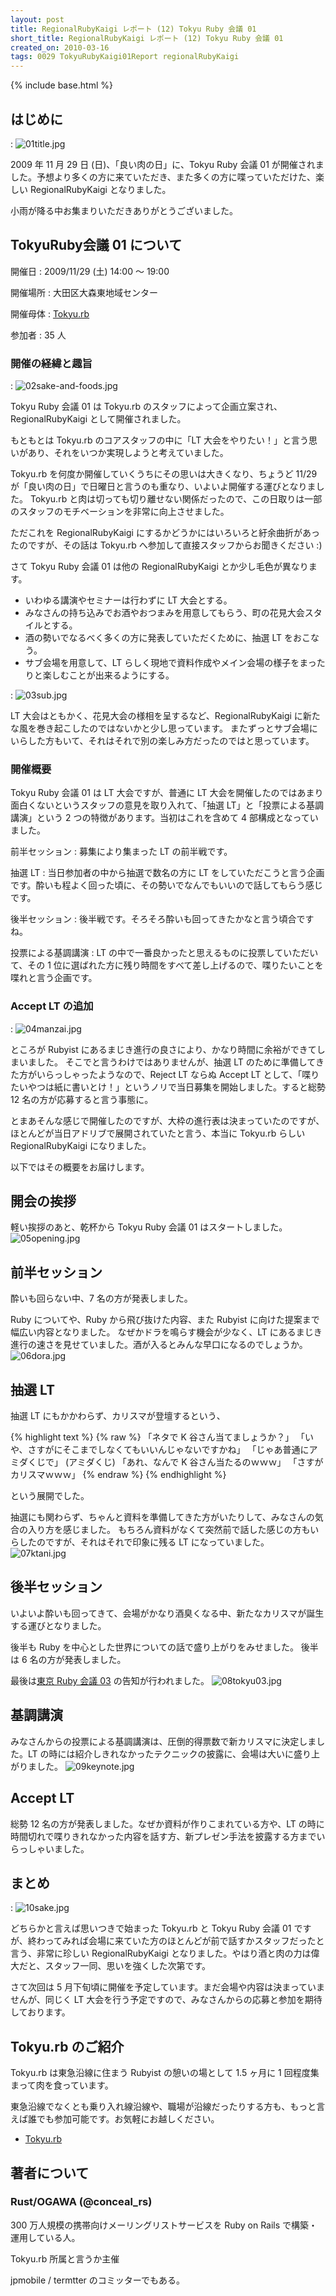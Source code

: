 ```yaml
---
layout: post
title: RegionalRubyKaigi レポート (12) Tokyu Ruby 会議 01
short_title: RegionalRubyKaigi レポート (12) Tokyu Ruby 会議 01
created_on: 2010-03-16
tags: 0029 TokyuRubyKaigi01Report regionalRubyKaigi
---
```

{% include base.html %}


## はじめに
: ![01title.jpg]({{base}}{{site.baseurl}}/images/0029-TokyuRubyKaigi01Report/01title.jpg)

2009 年 11 月 29 日 (日)、「良い肉の日」に、Tokyu Ruby 会議 01 が開催されました。予想より多くの方に来ていただき、また多くの方に喋っていただけた、楽しい RegionalRubyKaigi となりました。

小雨が降る中お集まりいただきありがとうございました。

## TokyuRuby会議 01 について

開催日
: 2009/11/29 (土) 14:00 〜 19:00

開催場所
: 大田区大森東地域センター

開催母体
: [Tokyu.rb](http://qwik.jp/tokyurb)

参加者
:  35 人

### 開催の経緯と趣旨
: ![02sake-and-foods.jpg]({{base}}{{site.baseurl}}/images/0029-TokyuRubyKaigi01Report/02sake-and-foods.jpg)

Tokyu Ruby 会議 01 は Tokyu.rb のスタッフによって企画立案され、RegionalRubyKaigi として開催されました。

もともとは Tokyu.rb のコアスタッフの中に「LT 大会をやりたい！」と言う思いがあり、それをいつか実現しようと考えていました。

Tokyu.rb を何度か開催していくうちにその思いは大きくなり、ちょうど 11/29 が「良い肉の日」で日曜日と言うのも重なり、いよいよ開催する運びとなりました。
Tokyu.rb と肉は切っても切り離せない関係だったので、この日取りは一部のスタッフのモチベーションを非常に向上させました。

ただこれを RegionalRubyKaigi にするかどうかにはいろいろと紆余曲折があったのですが、その話は Tokyu.rb へ参加して直接スタッフからお聞きください :)

さて Tokyu Ruby 会議 01 は他の RegionalRubyKaigi とか少し毛色が異なります。

* いわゆる講演やセミナーは行わずに LT 大会とする。
* みなさんの持ち込みでお酒やおつまみを用意してもらう、町の花見大会スタイルとする。
* 酒の勢いでなるべく多くの方に発表していただくために、抽選 LT をおこなう。
* サブ会場を用意して、LT らしく現地で資料作成やメイン会場の様子をまったりと楽しむことが出来るようにする。

: ![03sub.jpg]({{base}}{{site.baseurl}}/images/0029-TokyuRubyKaigi01Report/03sub.jpg)

LT 大会はともかく、花見大会の様相を呈するなど、RegionalRubyKaigi に新たな風を巻き起こしたのではないかと少し思っています。
またずっとサブ会場にいらした方もいて、それはそれで別の楽しみ方だったのではと思っています。

### 開催概要

Tokyu Ruby 会議 01 は LT 大会ですが、普通に LT 大会を開催したのではあまり面白くないというスタッフの意見を取り入れて、「抽選 LT」と「投票による基調講演」という 2 つの特徴があります。当初はこれを含めて 4 部構成となっていました。

前半セッション
: 募集により集まった LT の前半戦です。

抽選 LT
: 当日参加者の中から抽選で数名の方に LT をしていただこうと言う企画です。酔いも程よく回った頃に、その勢いでなんでもいいので話してもらう感じです。

後半セッション
: 後半戦です。そろそろ酔いも回ってきたかなと言う頃合ですね。

投票による基調講演
: LT の中で一番良かったと思えるものに投票していただいて、その 1 位に選ばれた方に残り時間をすべて差し上げるので、喋りたいことを喋れと言う企画です。

### Accept LT の追加
: ![04manzai.jpg]({{base}}{{site.baseurl}}/images/0029-TokyuRubyKaigi01Report/04manzai.jpg)

ところが Rubyist にあるまじき進行の良さにより、かなり時間に余裕ができてしまいました。
そこでと言うわけではありませんが、抽選 LT のために準備してきた方がいらっしゃったようなので、Reject LT ならぬ Accept LT として、「喋りたいやつは紙に書いとけ！」というノリで当日募集を開始しました。すると総勢 12 名の方が応募すると言う事態に。

とまあそんな感じで開催したのですが、大枠の進行表は決まっていたのですが、ほとんどが当日アドリブで展開されていたと言う、本当に Tokyu.rb らしい RegionalRubyKaigi になりました。

以下ではその概要をお届けします。

## 開会の挨拶

軽い挨拶のあと、乾杯から Tokyu Ruby 会議 01 はスタートしました。
![05opening.jpg]({{base}}{{site.baseurl}}/images/0029-TokyuRubyKaigi01Report/05opening.jpg)

## 前半セッション

酔いも回らない中、7 名の方が発表しました。

Ruby についてや、Ruby から飛び抜けた内容、また Rubyist に向けた提案まで幅広い内容となりました。
なぜかドラを鳴らす機会が少なく、LT にあるまじき進行の速さを見せていました。酒が入るとみんな早口になるのでしょうか。
![06dora.jpg]({{base}}{{site.baseurl}}/images/0029-TokyuRubyKaigi01Report/06dora.jpg)

## 抽選 LT

抽選 LT にもかかわらず、カリスマが登壇するという、

{% highlight text %}
{% raw %}
「ネタで K 谷さん当てましょうか？」
「いや、さすがにそこまでしなくてもいいんじゃないですかね」
「じゃあ普通にアミダくじで」
(アミダくじ)
「あれ、なんで K 谷さん当たるのｗｗｗ」
「さすがカリスマｗｗｗ」
{% endraw %}
{% endhighlight %}


という展開でした。

抽選にも関わらず、ちゃんと資料を準備してきた方がいたりして、みなさんの気合の入り方を感じました。
もちろん資料がなくて突然前で話した感じの方もいらしたのですが、それはそれで印象に残る LT になっていました。
![07ktani.jpg]({{base}}{{site.baseurl}}/images/0029-TokyuRubyKaigi01Report/07ktani.jpg)

## 後半セッション

いよいよ酔いも回ってきて、会場がかなり酒臭くなる中、新たなカリスマが誕生する運びとなりました。

後半も Ruby を中心とした世界についての話で盛り上がりをみせました。
後半は 6 名の方が発表しました。

最後は[東京 Ruby 会議 03](http://regional.rubykaigi.org/tokyo03) の告知が行われました。
![08tokyu03.jpg]({{base}}{{site.baseurl}}/images/0029-TokyuRubyKaigi01Report/08tokyu03.jpg)

## 基調講演

みなさんからの投票による基調講演は、圧倒的得票数で新カリスマに決定しました。LT の時には紹介しきれなかったテクニックの披露に、会場は大いに盛り上がりました。
![09keynote.jpg]({{base}}{{site.baseurl}}/images/0029-TokyuRubyKaigi01Report/09keynote.jpg)

## Accept LT

総勢 12 名の方が発表しました。なぜか資料が作りこまれている方や、LT の時に時間切れで喋りきれなかった内容を話す方、新プレゼン手法を披露する方までいらっしゃいました。

## まとめ
: ![10sake.jpg]({{base}}{{site.baseurl}}/images/0029-TokyuRubyKaigi01Report/10sake.jpg)

どちらかと言えば思いつきで始まった Tokyu.rb と Tokyu Ruby 会議 01 ですが、終わってみれば会場に来ていた方のほとんどが前で話すかスタッフだったと言う、非常に珍しい RegionalRubyKaigi となりました。やはり酒と肉の力は偉大だと、スタッフ一同、思いを強くした次第です。

さて次回は 5 月下旬頃に開催を予定しています。まだ会場や内容は決まっていませんが、同じく LT 大会を行う予定ですので、みなさんからの応募と参加を期待しております。

## Tokyu.rb のご紹介

Tokyu.rb は東急沿線に住まう Rubyist の憩いの場として 1.5 ヶ月に 1 回程度集まって肉を食っています。

東急沿線でなくとも乗り入れ線沿線や、職場が沿線だったりする方も、もっと言えば誰でも参加可能です。お気軽にお越しください。

* [Tokyu.rb](http://qwik.jp/tokyurb)


## 著者について

### Rust/OGAWA (@conceal_rs)

300 万人規模の携帯向けメーリングリストサービスを Ruby on Rails で構築・運用している人。

Tokyu.rb 所属と言うか主催

jpmobile / termtter のコミッターでもある。


